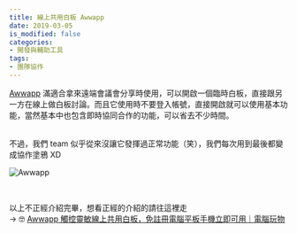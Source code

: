 ```yaml
---
title: 線上共用白板 Awwapp
date: 2019-03-05
is_modified: false
categories:
- 開發與輔助工具
tags:
- 團隊協作
--- 
```


[Awwapp](https://awwapp.com) 滿適合拿來遠端會議會分享時使用，可以開啟一個臨時白板，直接跟另一方在線上做白板討論。而且它使用時不要登入帳號，直接開啟就可以使用基本功能，當然基本中也包含即時協同合作的功能，可以省去不少時間。

<!--more-->
<br>
不過，我們 team 似乎從來沒讓它發揮過正常功能（笑），我們每次用到最後都變成協作塗鴉 XD

![Awwapp](https://i.imgur.com/6ybHXBt.png)

<br>

以上不正經介紹完畢，想看正經的介紹的請往這裡走<br>
→ 🤓 [Awwapp 觸控靈敏線上共用白板，免註冊電腦平板手機立即可用｜電腦玩物](https://www.playpcesor.com/2017/05/awwapp-A-Web-Whiteboard-App.html)